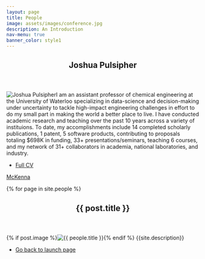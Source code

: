 ```yaml
---
layout: page
title: People
image: assets/images/conference.jpg
description: An Introduction
nav-menu: true
banner_color: style1
---
```


<section id="profile">
	<div class="inner">
        <header class="major">
			<h2>Joshua Pulsipher</h2>
		</header>
		<p><span class="image left"><img src="{% link assets/images/profile.png %}" alt="Joshua Pulsipher" /></span>I am an assistant professor of chemical engineering at the University of Waterloo specializing in data-science and decision-making under uncertainty to tackle high-impact engineering challenges in effort to do my small part in making the world a better place to live. I have conducted academic research and teaching over the past 10 years across a variety of instituions. To date, my accomplishments include 14 completed scholarly publications, 1 patent, 5 software products, contributing to proposals totaling $698K in funding, 33+ presentations/seminars, teaching 6 courses, and my network of 31+ collaborators in academia, national laboratories, and industry.</p>
        <ul class="actions">
			<li><a href="files/cv.html" class="button icon fa-file">Full CV</a></li>
		</ul>
	</div>
		<p><a href="people/mckenna.html">McKenna</a></p>
	{% for page in site.people %}
	<header class="major">
	<h1>{{ post.title }}</h1>
	</header>
	{% if post.image %}<span class="image right"><img src="{{ site.baseurl }}/{{ people.image }}" alt="{{ people.title }}" /></span>{% endif %}
	{{site.description}}
</section>

<section>
	<div class="inner">
		<ul class="actions">
    		<li><a href="/#launch" class="button icon fa-arrow-left">Go back to launch page</a></li>
		</ul>
	</div>
</section>